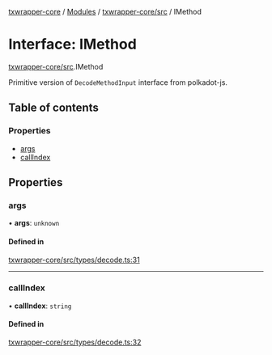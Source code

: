 [txwrapper-core](../README.md) / [Modules](../modules.md) / [txwrapper-core/src](../modules/txwrapper_core_src.md) / IMethod

# Interface: IMethod

[txwrapper-core/src](../modules/txwrapper_core_src.md).IMethod

Primitive version of `DecodeMethodInput` interface from polkadot-js.

## Table of contents

### Properties

- [args](txwrapper_core_src.IMethod.md#args)
- [callIndex](txwrapper_core_src.IMethod.md#callindex)

## Properties

### args

• **args**: `unknown`

#### Defined in

[txwrapper-core/src/types/decode.ts:31](https://github.com/paritytech/txwrapper-core/blob/fe8eeb2/packages/txwrapper-core/src/types/decode.ts#L31)

___

### callIndex

• **callIndex**: `string`

#### Defined in

[txwrapper-core/src/types/decode.ts:32](https://github.com/paritytech/txwrapper-core/blob/fe8eeb2/packages/txwrapper-core/src/types/decode.ts#L32)
